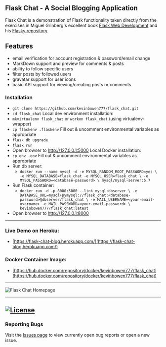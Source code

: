 ## Flask Chat - A Social Blogging Application

Flask Chat is a demonstration of Flask functionality taken directly from the
exercises in Miguel Grinberg's excellent book [Flask Web
Development](http://www.flaskbook.com/) and his [Flasky
repository](https://github.com/miguelgrinberg/flasky).

## Features
 - email verification for account registration & password/email change
 - MarkDown support and preview for comments & posts
 - ability to follow specific users
 - filter posts by followed users
 - gravatar support for user icons
 - basic API support for viewing/creating posts or comments

### Installation
 - `git clone https://github.com/kevinbowen777/flask_chat.git`
 - `cd flask_chat`
 Local dev environment installation:
 - `mkvirtualenv flask_chat` or `workon flask_chat` (using virtualenv-wrapper)
 - `cp flaskenv .flaskenv` Fill out & uncomment environmental variables as appropriate
 - `flask db upgrade`
 - `flask run`
 - Open browser to http://127.0.0.1:5000
 Local Docker installation:
 - `cp env .env` Fill out & uncomment environmental variables as appropriate
 - Run db server:
     - `docker run --name mysql -d -e MYSQL_RANDOM_ROOT_PASSWORD=yes \
        -e MYSQL_DATABASE=flask_chat -e MYSQL_USER=flask_chat \
        -e MYSQL_PASSWORD=<database-password> \
        mysql/mysql-server:5.7`
 - Run Flask container:
     - `docker run -d -p 8000:5000 --link mysql:dbserver \
        -e DATABASE_URL=mysql+pymysql://flask_chat:<database-password>@dbserver/flask_chat \
        -e MAIL_USERNAME=<your-email-username> -e MAIL_PASSWORD=<your-email-password> \
        kevinbowen777/flask_chat:latest`
 - Open browser to http://127.0.0.1:8000

---
### Live Demo on Heroku:
 - [https://flask-chat-blog.herokuapp.com/](https://flask-chat-blog.herokuapp.com/)
### Docker Container Image:

 - [https://hub.docker.com/repository/docker/kevinbowen777/flask_chat](https://hub.docker.com/repository/docker/kevinbowen777/flask_chat)
---

![Flask Chat Homepage](https://github.com/kevinbowen777/flask_chat/blob/master/images/flask_chat_home_20220202.png?raw=true)


---
[![License](https://img.shields.io/badge/license-MIT-green)](https://github.com/kevinbowen777/flask_chat/-/blob/master/LICENSE)
---
### Reporting Bugs

   Visit the [Issues page](https://github.com/kevinbowen777/flask_chat/issues)
      to view currently open bug reports or open a new issue.
